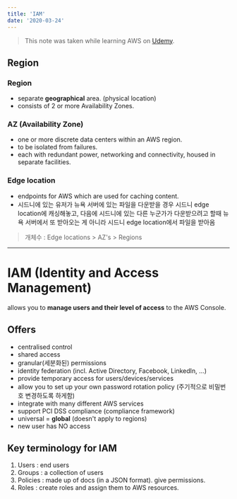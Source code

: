 ```yaml
---
title: 'IAM'
date: '2020-03-24'
---
```


> This note was taken while learning AWS on <a href='https://www.udemy.com/course/aws-certified-solutions-architect-associate/' target='__blank'>Udemy</a>.

## Region

### Region

- separate **geographical** area. (physical location)
- consists of 2 or more Availability Zones.

### AZ (Availability Zone)

- one or more discrete data centers within an AWS region.
- to be isolated from failures.
- each with redundant power, networking and connectivity, housed in separate facilities.

### Edge location

- endpoints for AWS which are used for caching content.
- 시드니에 있는 유저가 뉴욕 서버에 있는 파일을 다운받을 경우 시드니 edge location에 캐싱해놓고, 다음에 시드니에 있는 다른 누군가가 다운받으려고 할때 뉴욕 서버에서 또 받아오는 게 아니라 시드니 edge location에서 파일을 받아옴

> 개체수 : Edge locations > AZ's > Regions

---

# IAM (Identity and Access Management)

allows you to **manage users and their level of access** to the AWS Console.

## Offers

- centralised control
- shared access
- granular(세분화된) permissions
- identity federation (incl. Active Directory, Facebook, LinkedIn, ...)
- provide temporary access for users/devices/services
- allow you to set up your own password rotation policy (주기적으로 비밀번호 변경하도록 하게함)
- integrate with many different AWS services
- support PCI DSS compliance (compliance framework)
- universal = **global** (doesn't apply to regions)
- new user has NO access

## Key terminology for IAM

1. <span>Users</span> : end users
2. <span>Groups</span> : a collection of users
3. <span>Policies</span> : made up of docs (in a JSON format). give permissions.
4. <span>Roles</span> : create roles and assign them to AWS resources.